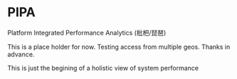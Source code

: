# PIPA
Platform Integrated Performance Analytics (枇杷/琵琶)

This is a place holder for now. Testing access from multiple geos. Thanks in advance.

This is just the begining of a holistic view of system performance
